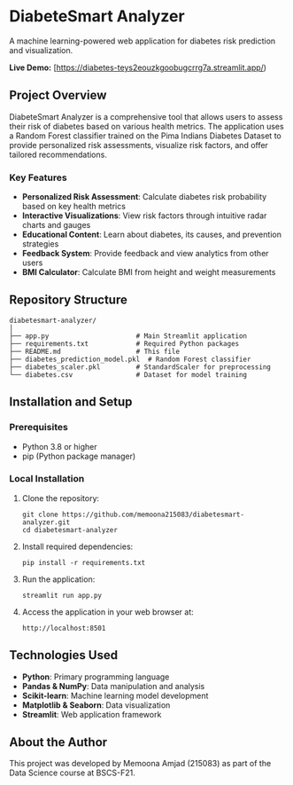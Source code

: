# DiabeteSmart Analyzer

A machine learning-powered web application for diabetes risk prediction and visualization.

**Live Demo:** [https://diabetes-teys2eouzkgoobugcrrg7a.streamlit.app/)

## Project Overview

DiabeteSmart Analyzer is a comprehensive tool that allows users to assess their risk of diabetes based on various health metrics. The application uses a Random Forest classifier trained on the Pima Indians Diabetes Dataset to provide personalized risk assessments, visualize risk factors, and offer tailored recommendations.

### Key Features

- **Personalized Risk Assessment**: Calculate diabetes risk probability based on key health metrics
- **Interactive Visualizations**: View risk factors through intuitive radar charts and gauges
- **Educational Content**: Learn about diabetes, its causes, and prevention strategies
- **Feedback System**: Provide feedback and view analytics from other users
- **BMI Calculator**: Calculate BMI from height and weight measurements

## Repository Structure

```
diabetesmart-analyzer/
│
├── app.py                      # Main Streamlit application
├── requirements.txt            # Required Python packages
├── README.md                   # This file
├── diabetes_prediction_model.pkl  # Random Forest classifier
├── diabetes_scaler.pkl         # StandardScaler for preprocessing
└── diabetes.csv                # Dataset for model training
```

## Installation and Setup

### Prerequisites

- Python 3.8 or higher
- pip (Python package manager)

### Local Installation

1. Clone the repository:
   ```
   git clone https://github.com/memoona215083/diabetesmart-analyzer.git
   cd diabetesmart-analyzer
   ```

2. Install required dependencies:
   ```
   pip install -r requirements.txt
   ```

3. Run the application:
   ```
   streamlit run app.py
   ```

4. Access the application in your web browser at:
   ```
   http://localhost:8501
   ```

## Technologies Used

- **Python**: Primary programming language
- **Pandas & NumPy**: Data manipulation and analysis
- **Scikit-learn**: Machine learning model development
- **Matplotlib & Seaborn**: Data visualization
- **Streamlit**: Web application framework

## About the Author

This project was developed by Memoona Amjad (215083) as part of the Data Science course at BSCS-F21.
